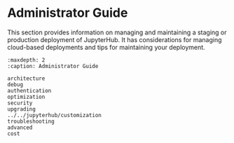 # Administrator Guide

This section provides information on managing and maintaining a staging or
production deployment of JupyterHub. It has considerations for managing
cloud-based deployments and tips for maintaining your deployment.

```{toctree}
:maxdepth: 2
:caption: Administrator Guide

architecture
debug
authentication
optimization
security
upgrading
../../jupyterhub/customization
troubleshooting
advanced
cost
```
